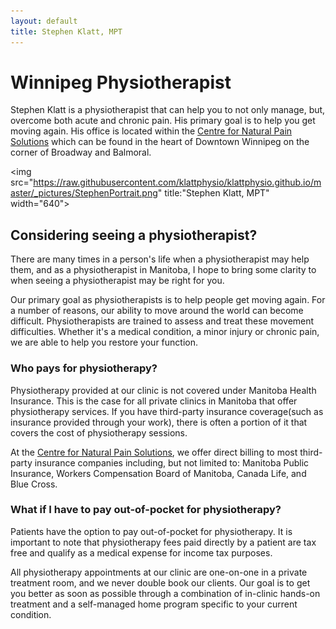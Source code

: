 ```yaml
---
layout: default
title: Stephen Klatt, MPT 
---
```

# Winnipeg Physiotherapist

Stephen Klatt is a physiotherapist that can help you to not only manage, but, overcome both acute and chronic pain. His primary goal is to help you get moving again. His office is located within the [Centre for Natural Pain Solutions](https://www.klattphysio.ca/contact) which can be found in the heart of Downtown Winnipeg on the corner of Broadway and Balmoral. 

<img src="https://raw.githubusercontent.com/klattphysio/klattphysio.github.io/master/_pictures/StephenPortrait.png" title:"Stephen Klatt, MPT" width="640">

## Considering seeing a physiotherapist?

There are many times in a person's life when a physiotherapist may help them, and as a physiotherapist in Manitoba, I hope to bring some clarity to when seeing a physiotherapist may be right for you. 

Our primary goal as physiotherapists is to help people get moving again. For a number of reasons, our ability to move around the world can become difficult. Physiotherapists are trained to assess and treat these movement difficulties. Whether it's a medical condition, a minor injury or chronic pain, we are able to help you restore your function. 

### Who pays for physiotherapy?

Physiotherapy provided at our clinic is not covered under Manitoba Health Insurance. This is the case for all private clinics in Manitoba that offer physiotherapy services. If you have third-party insurance coverage(such as insurance provided through your work), there is often a portion of it that covers the cost of physiotherapy sessions. 

At the [Centre for Natural Pain Solutions](https://www.klattphysio.ca/contact), we offer direct billing to most third-party insurance companies including, but not limited to: Manitoba Public Insurance, Workers Compensation Board of Manitoba, Canada Life, and Blue Cross.

### What if I have to pay out-of-pocket for physiotherapy?

Patients have the option to pay out-of-pocket for physiotherapy. It is important to note that physiotherapy fees paid directly by a patient are tax free and qualify as a medical expense for income tax purposes.

All physiotherapy appointments at our clinic are one-on-one in a private treatment room, and we never double book our clients. Our goal is to get you better as soon as possible through a combination of in-clinic hands-on treatment and a self-managed home program specific to your current condition.


